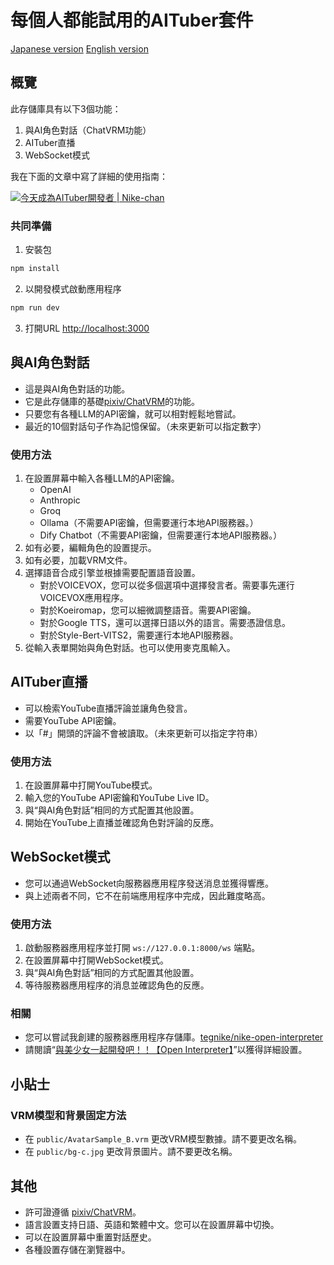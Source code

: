 # 每個人都能試用的AITuber套件
[Japanese version](./README.md)
[English version](./en_README.md)

## 概覽

此存儲庫具有以下3個功能：

1. 與AI角色對話（ChatVRM功能）
2. AITuber直播
3. WebSocket模式

我在下面的文章中寫了詳細的使用指南：

[![今天成為AITuber開發者 | Nike-chan](https://github.com/tegnike/nike-ChatVRM/assets/35606144/a958f505-72f9-4665-ab6c-b57b692bb166)](https://note.com/nike_cha_n/n/ne98acb25e00f)

### 共同準備

1. 安裝包
```bash
npm install
```

2. 以開發模式啟動應用程序

```bash
npm run dev
```

3. 打開URL [http://localhost:3000](http://localhost:3000)

## 與AI角色對話

- 這是與AI角色對話的功能。
- 它是此存儲庫的基礎[pixiv/ChatVRM](https://github.com/pixiv/ChatVRM)的功能。
- 只要您有各種LLM的API密鑰，就可以相對輕鬆地嘗試。
- 最近的10個對話句子作為記憶保留。（未來更新可以指定數字）

### 使用方法

1. 在設置屏幕中輸入各種LLM的API密鑰。
   - OpenAI
   - Anthropic
   - Groq
   - Ollama（不需要API密鑰，但需要運行本地API服務器。）
   - Dify Chatbot（不需要API密鑰，但需要運行本地API服務器。）
2. 如有必要，編輯角色的設置提示。
3. 如有必要，加載VRM文件。
4. 選擇語音合成引擎並根據需要配置語音設置。
   - 對於VOICEVOX，您可以從多個選項中選擇發言者。需要事先運行VOICEVOX應用程序。
   - 對於Koeiromap，您可以細微調整語音。需要API密鑰。
   - 對於Google TTS，還可以選擇日語以外的語言。需要憑證信息。
   - 對於Style-Bert-VITS2，需要運行本地API服務器。
5. 從輸入表單開始與角色對話。也可以使用麥克風輸入。

## AITuber直播

- 可以檢索YouTube直播評論並讓角色發言。
- 需要YouTube API密鑰。
- 以「#」開頭的評論不會被讀取。（未來更新可以指定字符串）

### 使用方法

1. 在設置屏幕中打開YouTube模式。
2. 輸入您的YouTube API密鑰和YouTube Live ID。
3. 與“與AI角色對話”相同的方式配置其他設置。
4. 開始在YouTube上直播並確認角色對評論的反應。

## WebSocket模式

- 您可以通過WebSocket向服務器應用程序發送消息並獲得響應。
- 與上述兩者不同，它不在前端應用程序中完成，因此難度略高。

### 使用方法

1. 啟動服務器應用程序並打開 `ws://127.0.0.1:8000/ws` 端點。
2. 在設置屏幕中打開WebSocket模式。
3. 與“與AI角色對話”相同的方式配置其他設置。
7. 等待服務器應用程序的消息並確認角色的反應。

### 相關

- 您可以嘗試我創建的服務器應用程序存儲庫。[tegnike/nike-open-interpreter](https://github.com/tegnike/nike-open-interpreter)
- 請閱讀“[與美少女一起開發吧！！【Open Interpreter】](https://note.com/nike_cha_n/n/nabcfeb7aaf3f)”以獲得詳細設置。

## 小貼士

### VRM模型和背景固定方法

- 在 `public/AvatarSample_B.vrm` 更改VRM模型數據。請不要更改名稱。
- 在 `public/bg-c.jpg` 更改背景圖片。請不要更改名稱。

## 其他

- 許可證遵循 [pixiv/ChatVRM](https://github.com/pixiv/ChatVRM)。
- 語言設置支持日語、英語和繁體中文。您可以在設置屏幕中切換。
- 可以在設置屏幕中重置對話歷史。
- 各種設置存儲在瀏覽器中。

